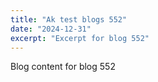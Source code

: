 ```yaml
---
title: "Ak test blogs 552"
date: "2024-12-31"
excerpt: "Excerpt for blog 552"
---
```


Blog content for blog 552
